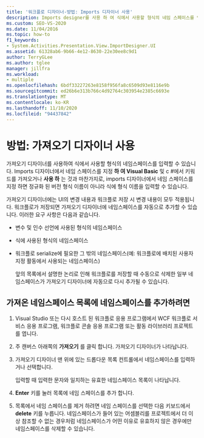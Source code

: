 ```yaml
---
title: '워크플로 디자이너-방법: Imports 디자이너 사용'
description: Imports designer를 사용 하 여 식에서 사용할 형식의 네임 스페이스를 입력 하는 방법에 대해 알아봅니다.
ms.custom: SEO-VS-2020
ms.date: 11/04/2016
ms.topic: how-to
f1_keywords:
- System.Activities.Presentation.View.ImportDesigner.UI
ms.assetid: 61328ab6-9b66-4e12-8630-22e30ee8c9d1
author: TerryGLee
ms.author: tglee
manager: jillfra
ms.workload:
- multiple
ms.openlocfilehash: 6bdf33227263e8158f956fa8c6509d93e8116e9b
ms.sourcegitcommit: ed26b6e313b766c4d92764c303954e2385c6693e
ms.translationtype: MT
ms.contentlocale: ko-KR
ms.lasthandoff: 11/10/2020
ms.locfileid: "94437842"
---
```

# <a name="how-to-use-the-imports-designer"></a>방법: 가져오기 디자이너 사용

가져오기 디자이너를 사용하여 식에서 사용할 형식의 네임스페이스를 입력할 수 있습니다. Imports 디자이너에서 네임 스페이스를 지정 **하 여 Visual Basic** 및 c #에서 키워드를 가져오거나 **사용 하** 는 것과 마찬가지로, imports 디자이너에서 네임 스페이스를 지정 하면 정규화 된 버전 형식 이름이 아니라 식에 형식 이름을 입력할 수 있습니다.

가져오기 디자이너에는 UI의 변경 내용과 워크플로 저장 시 변경 내용이 모두 적용됩니다. 워크플로가 저장되면 가져오기 디자이너에 네임스페이스를 자동으로 추가할 수 있습니다. 이러한 요구 사항은 다음과 같습니다.

- 변수 및 인수 선언에 사용된 형식의 네임스페이스

- 식에 사용된 형식의 네임스페이스

- 워크플로 serialize에 필요한 그 밖의 네임스페이스(예: 워크플로에 배치된 사용자 지정 활동에서 사용되는 네임스페이스)

  앞의 목록에서 설명한 논리로 인해 워크플로를 저장할 때 수동으로 삭제한 일부 네임스페이스가 가져오기 디자이너에 자동으로 다시 추가될 수 있습니다.

## <a name="to-add-a-namespace-to-the-list-of-imported-namespaces"></a>가져온 네임스페이스 목록에 네임스페이스를 추가하려면

1. Visual Studio 또는 다시 호스트 된 워크플로 응용 프로그램에서 WCF 워크플로 서비스 응용 프로그램, 워크플로 콘솔 응용 프로그램 또는 활동 라이브러리 프로젝트를 엽니다.

2. 주 캔버스 아래쪽의 **가져오기** 를 클릭 합니다. 가져오기 디자이너가 나타납니다.

3. 가져오기 디자이너 맨 위에 있는 드롭다운 목록 컨트롤에서 네임스페이스를 입력하거나 선택합니다.

     입력할 때 입력한 문자와 일치하는 유효한 네임스페이스 목록이 나타납니다.

4. **Enter** 키를 눌러 목록에 네임 스페이스를 추가 합니다.

5. 목록에서 네임 스페이스를 제거 하려면 네임 스페이스를 선택한 다음 키보드에서 **delete** 키를 누릅니다. 네임스페이스가 들어 있는 어셈블리를 프로젝트에서 더 이상 참조할 수 없는 경우처럼 네임스페이스가 어떤 이유로 유효하지 않은 경우에만 네임스페이스를 삭제할 수 있습니다.
